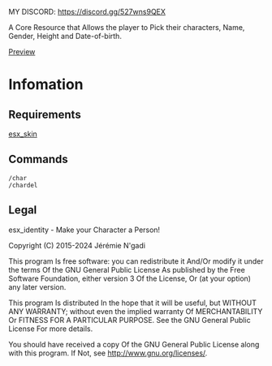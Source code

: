 MY DISCORD: https://discord.gg/527wns9QEX

A Core Resource that Allows the player to Pick their characters, Name, Gender, Height and Date-of-birth.

[Preview](https://r2.fivemanage.com/Dl2ze8Tfti5DROeJXVyQ6/video/2025-03-2903-14-38.mp4)

# Infomation

## Requirements

[esx_skin](./../esx_skin/README.md)

## Commands

```
/char
/chardel
```

## Legal

esx_identity - Make your Character a Person!

Copyright (C) 2015-2024 Jérémie N'gadi

This program Is free software: you can redistribute it And/Or modify it under the terms Of the GNU General Public License As published by the Free Software Foundation, either version 3 Of the License, Or (at your option) any later version.

This program Is distributed In the hope that it will be useful, but WITHOUT ANY WARRANTY; without even the implied warranty Of MERCHANTABILITY Or FITNESS FOR A PARTICULAR PURPOSE. See the GNU General Public License For more details.

You should have received a copy Of the GNU General Public License along with this program. If Not, see <http://www.gnu.org/licenses/>.
